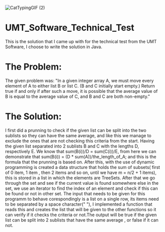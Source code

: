   ![CatTypingGIF (2)](https://user-images.githubusercontent.com/126677598/227518302-b747eefa-9ae1-46f4-9385-ead950679940.gif)
# UMT_Software_Technical_Test
This is the solution that I came up with for the technical test from the UMT Software, I choose to write the solution in Java.

# The Problem:
The given problem was:
"In a given integer array A, we must move every element of A to either list B or list C. (B and C
initially start empty.)
Return true if and only if after such a move, it is possible that the average value of B is equal to
the average value of C, and B and C are both non-empty."

# The Solution:
I first did a prunning to check if the given list can be split into the two sublists so they can have the same average, and like this we manage to exclude the ones  that are not checking this criteria from the start. Having the given list separated into 2 sublists B and C with the lengths D, respectively E. We know that sum(B(i))/D = sum(C(i))/E, from here we can demonstrate that sum(B(i)) = (D * sum(A))/the_length_of_A; and this is the formula that the prunning is based on. After this, with the use of dynamic programming is created a data structure that holds the sum of subsets( first of 0 item, 1 item , then 2 items and so on, until we have m = n/2 + 1 items), this is stored in a list in which the elements are TreeSets. After that we go through the set and see if the current value is found somewhere else in the set, we use an iterator to find the index of an element and check if this can be found or not in other set. The input that needs to be given for this programm to behave corespondingly is a list on a single row, its items need to be separated by a space character(" "), I implemented a function that reads this and creates the list that will be given to the other functions so it can verify if it checks the criteria or not.The output will be true if the given list can be split into 2 sublists that have the same average , or false if it can not.
